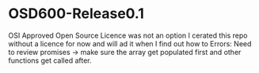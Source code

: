 # OSD600-Release0.1
OSI Approved Open Source Licence was not an option I cerated this repo without a licence for now and will ad it when I find out how to 
Errors: Need to review promises -> make sure the array get populated first and other functions get called after.
